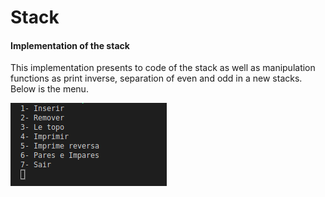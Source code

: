 # Stack
#### Implementation of the stack

<p style="text-algn:justify">This implementation presents to code of the stack as well as manipulation functions as print inverse, separation of even and odd in a new stacks. Below is the menu. </p>

![menu](https://github.com/lucasnamac/Stack/blob/main/data/screenshot/menu.png?raw=true)
